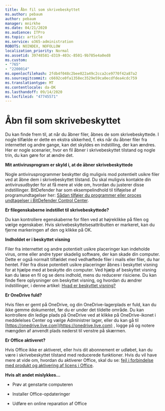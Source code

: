 ```yaml
---
title: Åbn fil som skrivebeskyttet
ms.author: pebaum
author: pebaum
manager: mnirkhe
ms.date: 04/21/2020
ms.audience: ITPro
ms.topic: article
ms.service: o365-administration
ROBOTS: NOINDEX, NOFOLLOW
localization_priority: Normal
ms.assetid: 39748581-d319-403c-8501-9b785e4a0ed8
ms.custom:
- "765"
- "2200014"
ms.openlocfilehash: 2fdb4f048c2bee022a49c2cca2ce9770f42a87a2
ms.sourcegitcommit: c6692ce0fa1358ec3529e59ca0ecdfdea4cdc759
ms.translationtype: MT
ms.contentlocale: da-DK
ms.lasthandoff: 09/14/2020
ms.locfileid: "47745571"
---
```

# <a name="file-open-read-only"></a>Åbn fil som skrivebeskyttet

Du kan finde frem til, at når du åbner filer, åbnes de som skrivebeskyttede. I nogle tilfælde er dette en ekstra sikkerhed, f. eks når du åbner filer fra internettet og andre gange, kan det skyldes en indstilling, der kan ændres. Her er nogle scenarier, hvor en fil åbner i skrivebeskyttet tilstand og nogle trin, du kan gøre for at ændre det.
  
 **Mit antivirusprogram er skyld i, at de åbner skrivebeskyttede**
  
Nogle antivirusprogrammer beskytter dig muligvis mod potentielt usikre filer ved at åbne dem i skrivebeskyttet tilstand. Du skal muligvis kontakte din antivirusudbyder for at få mere at vide om, hvordan du justerer disse indstillinger. BitDefender har som eksempelindhold til tilføjelse af programundtagelser her: [Sådan tilføjer du programmer eller proces undtagelser i BitDefender Control Center](https://aka.ms/AA6098i).
  
 **Er filegenskaberne indstillet til skrivebeskyttede?**
  
Du kan kontrollere egenskaberne for filen ved at højreklikke på filen og vælge egenskaber. Hvis skrivebeskyttelsesattributten er markeret, kan du fjerne markeringen af den og klikke på OK.
  
 **Indholdet er i beskyttet visning**
  
Filer fra internettet og andre potentielt usikre placeringer kan indeholde virus, orme eller andre typer skadelig software, der kan skade din computer. Dette er også normalt tilfældet med vedhæftede filer i mails eller filer, du har hentet. Filer fra disse potentielt usikre placeringer åbnes i beskyttet visning for at hjælpe med at beskytte din computer. Ved hjælp af beskyttet visning kan du læse en fil og se dens indhold, mens du reducerer risiciene. Du kan finde flere oplysninger om beskyttet visning, og hvordan du ændrer indstillinger, i denne artikel: [Hvad er beskyttet visning?](https://support.office.com/article/d6f09ac7-e6b9-4495-8e43-2bbcdbcb6653)
  
 **Er OneDrive fuld?**
  
Hvis filen er gemt på OneDrive, og din OneDrive-lagerplads er fuld, kan du ikke gemme dokumentet, før du er under det tildelte område. Du kan kontrollere din ledige plads på OneDrive ved at klikke på OneDrive-ikonet i meddelelses Center og vælge Administrer lager, eller du kan gå til [https://onedrive.live.com](https://onedrive.live.com) , logge på og notere mængden af anvendt plads nederst til venstre på skærmen.
  
 **Er Office aktiveret?**
  
Hvis Office ikke er aktiveret, eller hvis dit abonnement er udløbet, kan du være i skrivebeskyttet tilstand med reducerede funktioner. Hvis du vil have mere at vide om, hvordan du aktiverer Office, skal du se: [fejl i forbindelse med produkt og aktivering af licens i Office](https://support.office.com/article/0d23d3c0-c19c-4b2f-9845-5344fedc4380).
  
 **Hvis alt andet mislykkes...**
  
- Prøv at genstarte computeren
    
- Installer Office-opdateringer
    
- Udføre en online reparation af Office
    

